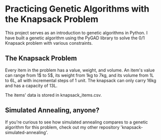 # Practicing Genetic Algorithms with the Knapsack Problem
This project serves as an introduction to genetic algorithms in Python. I have built a genetic algorithm using the PyGAD library to solve the 0/1 Knapsack problem with various constraints.

## The Knapsack Problem
Every item in the problem has a value, weight, and volume. An item's value can range from 1$ to 5$, its weight from 1kg to 7kg, and its volume from 1L to 6L, all with incremental steps of 1 unit. The knapsack can only carry 16kg and has a capacity of 13L.

The items' data is stored in knapsack_items.csv.

## Simulated Annealing, anyone?
If you're curious to see how simulated annealing compares to a genetic algorithm for this problem, check out my other repository 'knapsack-simulated-annealing'.